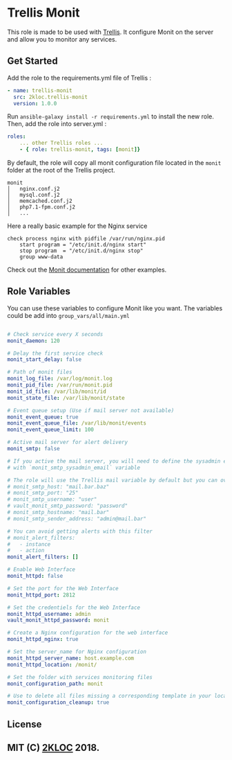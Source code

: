 Trellis Monit
=========

This role is made to be used with [Trellis](https://roots.io/trellis/).
It configure Monit on the server and allow you to monitor any services.


Get Started
----------------
Add the role to the requirements.yml file of Trellis :
```yaml
- name: trellis-monit
  src: 2kloc.trellis-monit
  version: 1.0.0
```

Run `ansible-galaxy install -r requirements.yml` to install the new role.<br>
Then, add the role into server.yml :
```yaml
roles:
    ... other Trellis roles ...
    - { role: trellis-monit, tags: [monit]}
```

By default, the role will copy all monit configuration file located in the
`monit` folder at the root of the Trellis project.

```
monit
│   nginx.conf.j2
│   mysql.conf.j2
│   memcached.conf.j2
│   php7.1-fpm.conf.j2
│   ...
```

Here a really basic example for the Nginx service
```
check process nginx with pidfile /var/run/nginx.pid
    start program = "/etc/init.d/nginx start"
    stop program  = "/etc/init.d/nginx stop"
    group www-data
```
Check out the [Monit documentation](https://mmonit.com/wiki/Monit/ConfigurationExamples) for other examples.

Role Variables
--------------
You can use these variables to configure Monit like you want.
The variables could be add into `group_vars/all/main.yml`

```yaml

# Check service every X seconds
monit_daemon: 120

# Delay the first service check
monit_start_delay: false

# Path of monit files
monit_log_file: /var/log/monit.log
monit_pid_file: /var/run/monit.pid
monit_id_file: /var/lib/monit/id
monit_state_file: /var/lib/monit/state

# Event queue setup (Use if mail server not available)
monit_event_queue: true
monit_event_queue_file: /var/lib/monit/events
monit_event_queue_limit: 100

# Active mail server for alert delivery
monit_smtp: false

# If you active the mail server, you will need to define the sysadmin email
# with `monit_smtp_sysadmin_email` variable

# The role will use the Trellis mail variable by default but you can overwrite it
# monit_smtp_host: "mail.bar.baz"
# monit_smtp_port: "25"
# monit_smtp_username: "user"
# vault_monit_smtp_password: "password"
# monit_smtp_hostname: "mail.bar"
# monit_smtp_sender_address: "admin@mail.bar"

# You can avoid getting alerts with this filter
# monit_alert_filters:
#   - instance
#   - action
monit_alert_filters: []

# Enable Web Interface
monit_httpd: false

# Set the port for the Web Interface
monit_httpd_port: 2812

# Set the credentiels for the Web Interface
monit_httpd_username: admin
vault_monit_httpd_password: monit

# Create a Nginx configuration for the web interface
monit_httpd_nginx: true

# Set the server_name for Nginx configuration
monit_httpd_server_name: host.example.com
monit_httpd_location: /monit/

# Set the folder with services monitoring files
monit_configuration_path: monit

# Use to delete all files missing a corresponding template in your local machine's
monit_configuration_cleanup: true
```

License
-------

MIT
(C) [2KLOC](https://github.com/2kloc) 2018.
------------------
